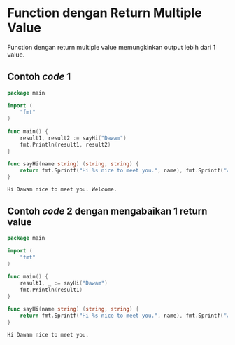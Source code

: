 # Function dengan Return Multiple Value

Function dengan return multiple value memungkinkan output lebih dari 1 value.

## Contoh _code_ 1

```go
package main

import (
	"fmt"
)
	
func main() {
	result1, result2 := sayHi("Dawam")
	fmt.Println(result1, result2)
}

func sayHi(name string) (string, string) {
	return fmt.Sprintf("Hi %s nice to meet you.", name), fmt.Sprintf("Welcome. ")
}

```

```
Hi Dawam nice to meet you. Welcome.
```

## Contoh _code_ 2 dengan mengabaikan 1 return value

```go
package main

import (
	"fmt"
)
	
func main() {
	result1, _ := sayHi("Dawam")
	fmt.Println(result1)
}

func sayHi(name string) (string, string) {
	return fmt.Sprintf("Hi %s nice to meet you.", name), fmt.Sprintf("Welcome. ")
}

```

```
Hi Dawam nice to meet you.
```
